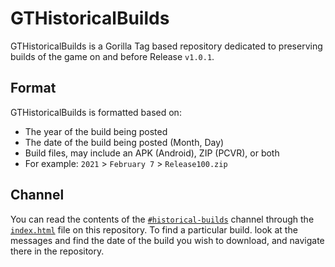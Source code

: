 # GTHistoricalBuilds
GTHistoricalBuilds is a Gorilla Tag based repository dedicated to preserving builds of the game on and before Release ``v1.0.1``. 
## Format
GTHistoricalBuilds is formatted based on:
- The year of the build being posted
- The date of the build being posted (Month, Day)
- Build files, may include an APK (Android), ZIP (PCVR), or both
- For example: ``2021`` > ``February 7`` > ``Release100.zip``
## Channel
You can read the contents of the [``#historical-builds``](https://discord.com/channels/671854243510091789/671857084291219505) channel through the [``index.html``](https://html-preview.github.io/?url=https://github.com/lunakittyyy/OldGTVersions/blob/main/index.html) file on this repository. To find a particular build. look at the messages and find the date of the build you wish to download, and navigate there in the repository.
